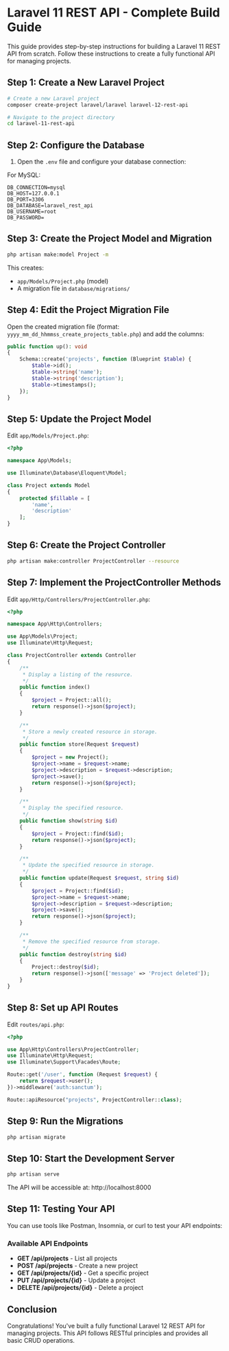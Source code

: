 # Laravel 11 REST API - Complete Build Guide

This guide provides step-by-step instructions for building a Laravel 11 REST API from scratch. Follow these instructions to create a fully functional API for managing projects.

## Step 1: Create a New Laravel Project

```bash
# Create a new Laravel project
composer create-project laravel/laravel laravel-12-rest-api

# Navigate to the project directory
cd laravel-11-rest-api
```

## Step 2: Configure the Database

1. Open the `.env` file and configure your database connection:

For MySQL:
```
DB_CONNECTION=mysql
DB_HOST=127.0.0.1
DB_PORT=3306
DB_DATABASE=laravel_rest_api
DB_USERNAME=root
DB_PASSWORD=
```


## Step 3: Create the Project Model and Migration

```bash
php artisan make:model Project -m
```

This creates:
- `app/Models/Project.php` (model)
- A migration file in `database/migrations/`

## Step 4: Edit the Project Migration File

Open the created migration file (format: `yyyy_mm_dd_hhmmss_create_projects_table.php`) and add the columns:

```php
public function up(): void
{
    Schema::create('projects', function (Blueprint $table) {
        $table->id();
        $table->string('name');
        $table->string('description');
        $table->timestamps();
    });
}
```

## Step 5: Update the Project Model

Edit `app/Models/Project.php`:

```php
<?php

namespace App\Models;

use Illuminate\Database\Eloquent\Model;

class Project extends Model
{
    protected $fillable = [
        'name',
        'description'
    ];
}
```

## Step 6: Create the Project Controller

```bash
php artisan make:controller ProjectController --resource
```

## Step 7: Implement the ProjectController Methods

Edit `app/Http/Controllers/ProjectController.php`:

```php
<?php

namespace App\Http\Controllers;

use App\Models\Project;
use Illuminate\Http\Request;

class ProjectController extends Controller
{
    /**
     * Display a listing of the resource.
     */
    public function index()
    {
        $project = Project::all(); 
        return response()->json($project);
    }

    /**
     * Store a newly created resource in storage.
     */
    public function store(Request $request)
    {
        $project = new Project();
        $project->name = $request->name;
        $project->description = $request->description;
        $project->save();
        return response()->json($project);
    }

    /**
     * Display the specified resource.
     */
    public function show(string $id)
    {
        $project = Project::find($id);
        return response()->json($project);
    }

    /**
     * Update the specified resource in storage.
     */
    public function update(Request $request, string $id)
    {
        $project = Project::find($id);
        $project->name = $request->name;
        $project->description = $request->description;
        $project->save();
        return response()->json($project);
    }

    /**
     * Remove the specified resource from storage.
     */
    public function destroy(string $id)
    {
        Project::destroy($id);
        return response()->json(['message' => 'Project deleted']);
    }
}
```

## Step 8: Set up API Routes

Edit `routes/api.php`:

```php
<?php

use App\Http\Controllers\ProjectController;
use Illuminate\Http\Request;
use Illuminate\Support\Facades\Route;

Route::get('/user', function (Request $request) {
    return $request->user();
})->middleware('auth:sanctum');

Route::apiResource("projects", ProjectController::class);
```

## Step 9: Run the Migrations

```bash
php artisan migrate
```

## Step 10: Start the Development Server

```bash
php artisan serve
```

The API will be accessible at: http://localhost:8000

## Step 11: Testing Your API

You can use tools like Postman, Insomnia, or curl to test your API endpoints:

### Available API Endpoints

- **GET /api/projects** - List all projects
- **POST /api/projects** - Create a new project
- **GET /api/projects/{id}** - Get a specific project
- **PUT /api/projects/{id}** - Update a project
- **DELETE /api/projects/{id}** - Delete a project



## Conclusion

Congratulations! You've built a fully functional Laravel 12 REST API for managing projects. This API follows RESTful principles and provides all basic CRUD operations.

